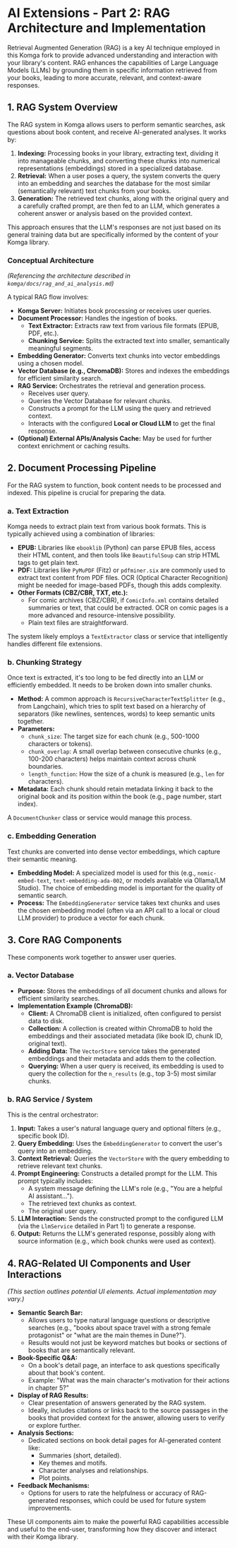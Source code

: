 # AI Extensions - Part 2: RAG Architecture and Implementation

Retrieval Augmented Generation (RAG) is a key AI technique employed in this Komga fork to provide advanced understanding and interaction with your library's content. RAG enhances the capabilities of Large Language Models (LLMs) by grounding them in specific information retrieved from your books, leading to more accurate, relevant, and context-aware responses.

## 1. RAG System Overview

The RAG system in Komga allows users to perform semantic searches, ask questions about book content, and receive AI-generated analyses. It works by:

1.  **Indexing:** Processing books in your library, extracting text, dividing it into manageable chunks, and converting these chunks into numerical representations (embeddings) stored in a specialized database.
2.  **Retrieval:** When a user poses a query, the system converts the query into an embedding and searches the database for the most similar (semantically relevant) text chunks from your books.
3.  **Generation:** The retrieved text chunks, along with the original query and a carefully crafted prompt, are then fed to an LLM, which generates a coherent answer or analysis based on the provided context.

This approach ensures that the LLM's responses are not just based on its general training data but are specifically informed by the content of your Komga library.

### Conceptual Architecture

*(Referencing the architecture described in `komga/docs/rag_and_ai_analysis.md`)*

A typical RAG flow involves:

*   **Komga Server:** Initiates book processing or receives user queries.
*   **Document Processor:** Handles the ingestion of books.
    *   **Text Extractor:** Extracts raw text from various file formats (EPUB, PDF, etc.).
    *   **Chunking Service:** Splits the extracted text into smaller, semantically meaningful segments.
*   **Embedding Generator:** Converts text chunks into vector embeddings using a chosen model.
*   **Vector Database (e.g., ChromaDB):** Stores and indexes the embeddings for efficient similarity search.
*   **RAG Service:** Orchestrates the retrieval and generation process.
    *   Receives user query.
    *   Queries the Vector Database for relevant chunks.
    *   Constructs a prompt for the LLM using the query and retrieved context.
    *   Interacts with the configured **Local or Cloud LLM** to get the final response.
*   **(Optional) External APIs/Analysis Cache:** May be used for further context enrichment or caching results.

## 2. Document Processing Pipeline

For the RAG system to function, book content needs to be processed and indexed. This pipeline is crucial for preparing the data.

### a. Text Extraction

Komga needs to extract plain text from various book formats. This is typically achieved using a combination of libraries:

*   **EPUB:** Libraries like `ebooklib` (Python) can parse EPUB files, access their HTML content, and then tools like `BeautifulSoup` can strip HTML tags to get plain text.
*   **PDF:** Libraries like `PyMuPDF` (Fitz) or `pdfminer.six` are commonly used to extract text content from PDF files. OCR (Optical Character Recognition) might be needed for image-based PDFs, though this adds complexity.
*   **Other Formats (CBZ/CBR, TXT, etc.):**
    *   For comic archives (CBZ/CBR), if `ComicInfo.xml` contains detailed summaries or text, that could be extracted. OCR on comic pages is a more advanced and resource-intensive possibility.
    *   Plain text files are straightforward.

The system likely employs a `TextExtractor` class or service that intelligently handles different file extensions.

### b. Chunking Strategy

Once text is extracted, it's too long to be fed directly into an LLM or efficiently embedded. It needs to be broken down into smaller chunks.

*   **Method:** A common approach is `RecursiveCharacterTextSplitter` (e.g., from Langchain), which tries to split text based on a hierarchy of separators (like newlines, sentences, words) to keep semantic units together.
*   **Parameters:**
    *   `chunk_size`: The target size for each chunk (e.g., 500-1000 characters or tokens).
    *   `chunk_overlap`: A small overlap between consecutive chunks (e.g., 100-200 characters) helps maintain context across chunk boundaries.
    *   `length_function`: How the size of a chunk is measured (e.g., `len` for characters).
*   **Metadata:** Each chunk should retain metadata linking it back to the original book and its position within the book (e.g., page number, start index).

A `DocumentChunker` class or service would manage this process.

### c. Embedding Generation

Text chunks are converted into dense vector embeddings, which capture their semantic meaning.

*   **Embedding Model:** A specialized model is used for this (e.g., `nomic-embed-text`, `text-embedding-ada-002`, or models available via Ollama/LM Studio).
The choice of embedding model is important for the quality of semantic search.
*   **Process:** The `EmbeddingGenerator` service takes text chunks and uses the chosen embedding model (often via an API call to a local or cloud LLM provider) to produce a vector for each chunk.

## 3. Core RAG Components

These components work together to answer user queries.

### a. Vector Database

*   **Purpose:** Stores the embeddings of all document chunks and allows for efficient similarity searches.
*   **Implementation Example (ChromaDB):**
    *   **Client:** A ChromaDB client is initialized, often configured to persist data to disk.
    *   **Collection:** A collection is created within ChromaDB to hold the embeddings and their associated metadata (like book ID, chunk ID, original text).
    *   **Adding Data:** The `VectorStore` service takes the generated embeddings and their metadata and adds them to the collection.
    *   **Querying:** When a user query is received, its embedding is used to query the collection for the `n_results` (e.g., top 3-5) most similar chunks.

### b. RAG Service / System

This is the central orchestrator:

1.  **Input:** Takes a user's natural language query and optional filters (e.g., specific book ID).
2.  **Query Embedding:** Uses the `EmbeddingGenerator` to convert the user's query into an embedding.
3.  **Context Retrieval:** Queries the `VectorStore` with the query embedding to retrieve relevant text chunks.
4.  **Prompt Engineering:** Constructs a detailed prompt for the LLM. This prompt typically includes:
    *   A system message defining the LLM's role (e.g., "You are a helpful AI assistant...").
    *   The retrieved text chunks as context.
    *   The original user query.
5.  **LLM Interaction:** Sends the constructed prompt to the configured LLM (via the `LlmService` detailed in Part 1) to generate a response.
6.  **Output:** Returns the LLM's generated response, possibly along with source information (e.g., which book chunks were used as context).

## 4. RAG-Related UI Components and User Interactions

*(This section outlines potential UI elements. Actual implementation may vary.)*

*   **Semantic Search Bar:**
    *   Allows users to type natural language questions or descriptive searches (e.g., "books about space travel with a strong female protagonist" or "what are the main themes in Dune?").
    *   Results would not just be keyword matches but books or sections of books that are semantically relevant.
*   **Book-Specific Q&A:**
    *   On a book's detail page, an interface to ask questions specifically about that book's content.
    *   Example: "What was the main character's motivation for their actions in chapter 5?"
*   **Display of RAG Results:**
    *   Clear presentation of answers generated by the RAG system.
    *   Ideally, includes citations or links back to the source passages in the books that provided context for the answer, allowing users to verify or explore further.
*   **Analysis Sections:**
    *   Dedicated sections on book detail pages for AI-generated content like:
        *   Summaries (short, detailed).
        *   Key themes and motifs.
        *   Character analyses and relationships.
        *   Plot points.
*   **Feedback Mechanisms:**
    *   Options for users to rate the helpfulness or accuracy of RAG-generated responses, which could be used for future system improvements.

These UI components aim to make the powerful RAG capabilities accessible and useful to the end-user, transforming how they discover and interact with their Komga library.
